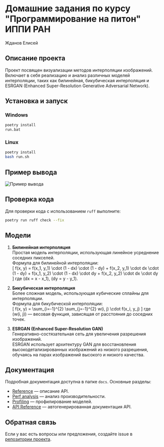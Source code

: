 # Домашние задания по курсу "Программирование на питон" ИППИ РАН

Жданов Елисей

## Описание проекта

Проект посвящен визуализации методов интерполяции изображений. Включает в себя реализацию и анализ различных моделей интерполяции, таких как билинейная, бикубическая интерполяция и ESRGAN (Enhanced Super-Resolution Generative Adversarial Network).

## Установка и запуск

### Windows

```bash
poetry install
run.bat
```

### Linux

```bash
poetry install
bash run.sh
```

## Пример вывода

![Пример вывода](https://sun9-42.userapi.com/impg/V4C16fI6WiLlIUe_f4NeBox44qA_70mNi9rceg/YlIBnjFEMUI.jpg?size=1400x700&quality=95&sign=fd6cb478dadda401087057ae503eebaf&type=album)

## Проверка кода

Для проверки кода с использованием `ruff` выполните:

```bash
poetry run ruff check --fix
```

## Модели

1. **Билинейная интерполяция**  
    Простая модель интерполяции, использующая линейное усреднение соседних пикселей.  
    Формула для билинейной интерполяции:  
    \[
    f(x, y) = f(x_1, y_1) \cdot (1 - dx) \cdot (1 - dy) + f(x_2, y_1) \cdot dx \cdot (1 - dy) + f(x_1, y_2) \cdot (1 - dx) \cdot dy + f(x_2, y_2) \cdot dx \cdot dy
    \]
    где \(dx = x - x_1\), \(dy = y - y_1\).

2. **Бикубическая интерполяция**  
    Более сложная модель, использующая кубические сплайны для интерполяции.  
    Формула для бикубической интерполяции:  
    \[
    f(x, y) = \sum_{i=-1}^{2} \sum_{j=-1}^{2} w(i, j) \cdot f(x_i, y_j)
    \]
    где \(w(i, j)\) — весовая функция, зависящая от расстояния до соседних точек.

3. **ESRGAN (Enhanced Super-Resolution GAN)**  
    Генеративно-состязательная сеть для увеличения разрешения изображений.  
    ESRGAN использует архитектуру GAN для восстановления высокодетализированных изображений из низкого разрешения, обучаясь на парах изображений высокого и низкого качества.

## Документация

Подробная документация доступна в папке `docs`. Основные разделы:

- [Reference](docs/_build/html/Reference.html) — описание API.
- [Perf analysis](docs/_build/html/Perf.html) — анализ производительности.
- [Profiling](docs/_build/html/Profiling.html) — профилирование моделей.
- [API Reference](docs/_build/html/apidocs/index.html) — автогенерированная документация API.

## Обратная связь

Если у вас есть вопросы или предложения, создайте issue в [репозитории проекта](https://github.com/Elisey-e/IIPT_Python_25spring).